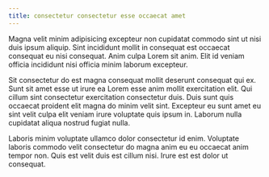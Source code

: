 ```yaml
---
title: consectetur consectetur esse occaecat amet
---
```


Magna velit minim adipisicing excepteur non cupidatat commodo sint ut nisi duis ipsum aliquip. Sint incididunt mollit in consequat est occaecat consequat eu nisi consequat. Anim culpa Lorem sit anim. Elit id veniam officia incididunt nisi officia minim laborum excepteur.

Sit consectetur do est magna consequat mollit deserunt consequat qui ex. Sunt sit amet esse ut irure ea Lorem esse anim mollit exercitation elit. Qui cillum sint consectetur exercitation consectetur duis. Duis sunt quis occaecat proident elit magna do minim velit sint. Excepteur eu sunt amet eu sint velit culpa elit veniam irure voluptate quis ipsum in. Laborum nulla cupidatat aliqua nostrud fugiat nulla.

Laboris minim voluptate ullamco dolor consectetur id enim. Voluptate laboris commodo velit consectetur do magna anim eu eu occaecat anim tempor non. Quis est velit duis est cillum nisi. Irure est est dolor ut consequat.